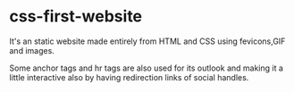<h1>css-first-website</h1>

<p>It's an static website made entirely from HTML and CSS using fevicons,GIF and images.</p>

<p>Some anchor tags and hr tags are also used for its outlook and making it a little interactive also by having redirection links of social handles.</p>
